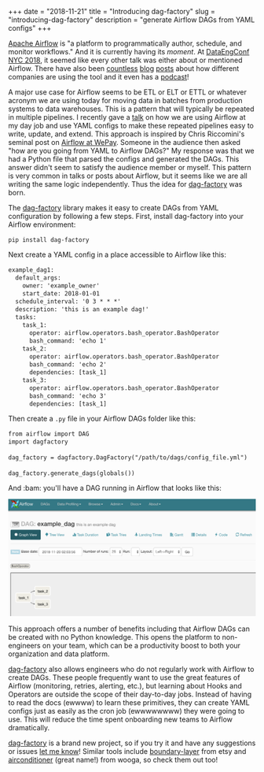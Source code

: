+++ 
date = "2018-11-21"
title = "Introducing dag-factory"
slug = "introducing-dag-factory" 
description = "generate Airflow DAGs from YAML configs"
+++

[Apache Airflow](https://github.com/apache/incubator-airflow) is "a platform to programmatically author, schedule, and monitor workflows." And it is currently having its *moment*. At [DataEngConf NYC 2018](https://www.dataengconf.com/speakers-nyc18), it seemed like every other talk was either about or mentioned Airflow. There have also been [countless](https://medium.com/making-meetup/data-pipeline-infrastructure-at-meetup-with-fewer-nightmares-running-apache-airflow-on-kubernetes-54cb8cdc69c3) [blog](https://medium.com/bluecore-engineering/were-all-using-airflow-wrong-and-how-to-fix-it-a56f14cb0753) [posts](https://bostata.com/post/built-to-scale-running-highly-concurrent-etl-with-apache-airflow/) about how different companies are using the tool and it even has a [podcast](https://soundcloud.com/the-airflow-podcast)!

A major use case for Airflow seems to be ETL or ELT or ETTL or whatever acronym we are using today for moving data in batches from production systems to data warehouses. This is a pattern that will typically be repeated in multiple pipelines. I recently gave a [talk](https://github.com/ajbosco/talks/blob/master/nyc-data-eng-meetup/airflow-at-do.pdf) on how we are using Airflow at my day job and use YAML configs to make these repeated pipelines easy to write, update, and extend. This approach is inspired by Chris Riccomini's seminal post on [Airflow at WePay](https://wecode.wepay.com/posts/airflow-wepay). Someone in the audience then asked "how are you going from YAML to Airflow DAGs?" My response was that we had a Python file that parsed the configs and generated the DAGs. This answer didn't seem to satisfy the audience member or myself. This pattern is very common in talks or posts about Airflow, but it seems like we are all writing the same logic independently. Thus the idea for [dag-factory](https://github.com/ajbosco/dag-factory) was born.

The [dag-factory](https://github.com/ajbosco/dag-factory) library makes it easy to create DAGs from YAML configuration by following a few steps. First, install dag-factory into your Airflow environment:

```
pip install dag-factory
```

Next create a YAML config in a place accessible to Airflow like this:

```
example_dag1:
  default_args:
    owner: 'example_owner'
    start_date: 2018-01-01
  schedule_interval: '0 3 * * *'
  description: 'this is an example dag!'
  tasks:
    task_1:
      operator: airflow.operators.bash_operator.BashOperator
      bash_command: 'echo 1'
    task_2:
      operator: airflow.operators.bash_operator.BashOperator
      bash_command: 'echo 2'
      dependencies: [task_1]
    task_3:
      operator: airflow.operators.bash_operator.BashOperator
      bash_command: 'echo 3'
      dependencies: [task_1]
```

Then create a `.py` file in your Airflow DAGs folder like this:

```
from airflow import DAG
import dagfactory

dag_factory = dagfactory.DagFactory("/path/to/dags/config_file.yml")

dag_factory.generate_dags(globals())
```

And :bam: you'll have a DAG running in Airflow that looks like this:

![example dag](/images/example_dag.png)

This approach offers a number of benefits including that Airflow DAGs can be created with no Python knowledge. This opens the platform to non-engineers on your team, which can be a productivity boost to both your organization and data platform.

[dag-factory](https://github.com/ajbosco/dag-factory) also allows engineers who do not regularly work with Airflow to create DAGs. These people frequently want to use the great features of Airflow (monitoring, retries, alerting, etc.), but learning about Hooks and Operators are outside the scope of their day-to-day jobs. Instead of having to read the docs (ewwww) to learn these primitives, they can create YAML configs just as easily as the cron job (ewwwwwwww) they were going to use. This will reduce the time spent onboarding new teams to Airflow dramatically.

[dag-factory](https://github.com/ajbosco/dag-factory) is a brand new project, so if you try it and have any suggestions or issues [let me know](https://github.com/ajbosco/dag-factory/issues/new)! Similar tools include [boundary-layer](https://github.com/etsy/boundary-layer) from etsy and [airconditioner](https://github.com/wooga/airconditioner) (great name!) from wooga, so check them out too!

